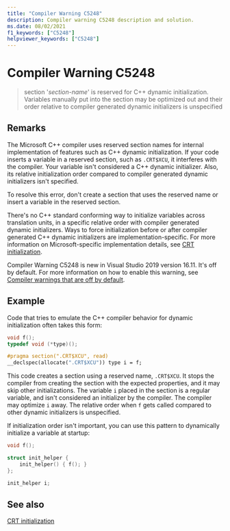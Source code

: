 ```yaml
---
title: "Compiler Warning C5248"
description: Compiler warning C5248 description and solution.
ms.date: 08/02/2021
f1_keywords: ["C5248"]
helpviewer_keywords: ["C5248"]
---
```

# Compiler Warning C5248

> section '*section-name*' is reserved for C++ dynamic initialization. Variables manually put into the section may be optimized out and their order relative to compiler generated dynamic initializers is unspecified

## Remarks

The Microsoft C++ compiler uses reserved section names for internal implementation of features such as C++ dynamic initialization. If your code inserts a variable in a reserved section, such as `.CRT$XCU`, it interferes with the compiler. Your variable isn't considered a C++ dynamic initializer. Also, its relative initialization order compared to compiler generated dynamic initializers isn't specified.

To resolve this error, don't create a section that uses the reserved name or insert a variable in the reserved section.

There's no C++ standard conforming way to initialize variables across translation units, in a specific relative order with compiler generated dynamic initializers. Ways to force initialization before or after compiler generated C++ dynamic initializers are implementation-specific. For more information on Microsoft-specific implementation details, see [CRT initialization](../../c-runtime-library/crt-initialization.md).

Compiler Warning C5248 is new in Visual Studio 2019 version 16.11. It's off by default. For more information on how to enable this warning, see [Compiler warnings that are off by default](../../preprocessor/compiler-warnings-that-are-off-by-default.md).

## Example

Code that tries to emulate the C++ compiler behavior for dynamic initialization often takes this form:

```cpp
void f();
typedef void (*type)();

#pragma section(".CRT$XCU", read)
__declspec(allocate(".CRT$XCU")) type i = f;
```

This code creates a section using a reserved name, `.CRT$XCU`. It stops the compiler from creating the section with the expected properties, and it may skip other initializations. The variable `i` placed in the section is a regular variable, and isn't considered an initializer by the compiler. The compiler may optimize `i` away. The relative order when `f` gets called compared to other dynamic initializers is unspecified.

If initialization order isn't important, you can use this pattern to dynamically initialize a variable at startup:

```cpp
void f();

struct init_helper {
    init_helper() { f(); }
};

init_helper i;
```

## See also

[CRT initialization](../../c-runtime-library/crt-initialization.md)
